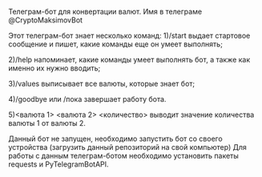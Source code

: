 Телеграм-бот для конвертации валют. Имя в телеграме @CryptoMaksimovBot

Этот телеграм-бот знает несколько команд:
1)/start выдает стартовое сообщение и пишет, какие команды еще он умеет выполнять;

2)/help напоминает, какие команды умеет выполнять бот, а также как именно их нужно вводить;

3)/values выписывает все валюты, которые знает бот;

4)/goodbye или /пока завершает работу бота.

5)<валюта 1> <валюта 2> <количество> выводит значение количества валюты 1 от валюты 2.


Данный бот не запущен, необходимо запустить бот со своего устройства (загрузить данный репозиторий на свой компьютер) 
Для работы с данным телеграм-ботом необходимо установить пакеты requests и PyTelegramBotAPI.
